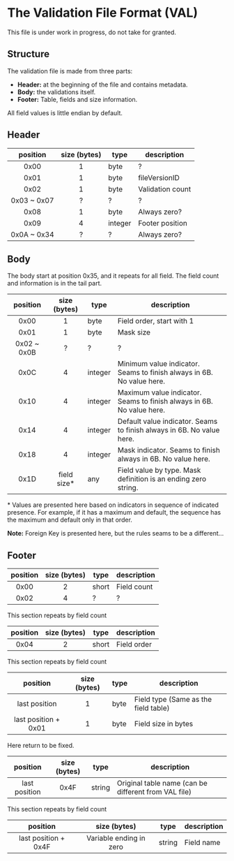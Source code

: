 # The Validation File Format (VAL)

This file is under work in progress, do not take for granted.

## Structure

The validation file is made from three parts:

- **Header:** at the beginning of the file and contains metadata.
- **Body:** the validations itself.
- **Footer:** Table, fields and size information.

All field values is little endian by default.

## Header

|  position   | size (bytes) | type    | description      |
|:-----------:|:------------:|---------|------------------|
|    0x00     |      1       | byte    | ?                |
|    0x01     |      1       | byte    | fileVersionID    |
|    0x02     |      1       | byte    | Validation count |
| 0x03 ~ 0x07 |      ?       | ?       | ?                |
|    0x08     |      1       | byte    | Always zero?     |
|    0x09     |      4       | integer | Footer position  | 
| 0x0A ~ 0x34 |      ?       | ?       | Always zero?     |

## Body

The body start at position 0x35, and it repeats for all field. The field count and information is in the tail part.

|  position   | size (bytes) | type    | description                                                           |
|:-----------:|:------------:|---------|-----------------------------------------------------------------------|
|    0x00     |      1       | byte    | Field order, start with 1                                             |
|    0x01     |      1       | byte    | Mask size                                                             | 
| 0x02 ~ 0x0B |      ?       | ?       | ?                                                                     |
|    0x0C     |      4       | integer | Minimum value indicator. Seams to finish always in 6B. No value here. |
|    0x10     |      4       | integer | Maximum value indicator. Seams to finish always in 6B. No value here. |
|    0x14     |      4       | integer | Default value indicator. Seams to finish always in 6B. No value here. |
|    0x18     |      4       | integer | Mask indicator. Seams to finish always in 6B. No value here.          |
|    0x1D     | field size*  | any     | Field value by type. Mask definition is an ending zero string.        |

\* Values are presented here based on indicators in sequence of indicated presence. For example, if it has a maximum and
default, the sequence has the maximum and default only in that order.

**Note:** Foreign Key is presented here, but the rules seams to be a different...

## Footer

| position | size (bytes) | type  | description |
|:--------:|:------------:|-------|-------------|
|   0x00   |      2       | short | Field count |
|   0x02   |      4       | ?     | ?           | 

This section repeats by field count

| position | size (bytes) | type  | description |
|:--------:|:------------:|-------|-------------|
|   0x04   |      2       | short | Field order |

This section repeats by field count

|       position       | size (bytes) | type | description                          |
|:--------------------:|:------------:|------|--------------------------------------|
|    last position     |      1       | byte | Field type (Same as the field table) |
| last position + 0x01 |      1       | byte | Field size in bytes                  |

Here return to be fixed.

|   position    | size (bytes) | type   | description                                          |
|:-------------:|:------------:|--------|------------------------------------------------------|
| last position |     0x4F     | string | Original table name (can be different from VAL file) |

This section repeats by field count

|       position       |      size (bytes)       | type   | description |
|:--------------------:|:-----------------------:|--------|-------------|
| last position + 0x4F | Variable ending in zero | string | Field name  |
